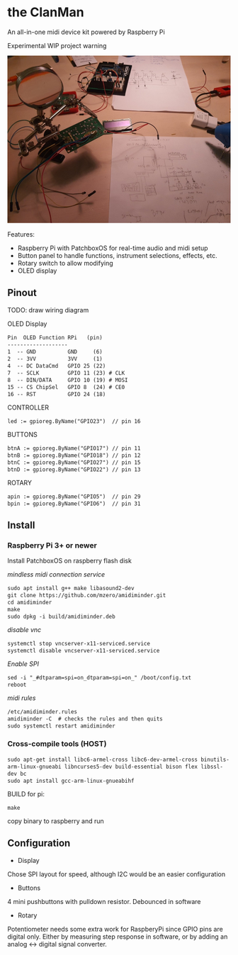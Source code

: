# the ClanMan

An all-in-one midi device kit powered by Raspberry Pi

Experimental WIP project warning

![WIP](https://github.com/bensinober/clanman/blob/main/docs/20210311_232658.jpg?raw=true "Used an old voice mod board")

Features:
* Raspberry Pi with PatchboxOS for real-time audio and midi setup
* Button panel to handle functions, instrument selections, effects, etc.
* Rotary switch to allow modifying
* OLED display

## Pinout

TODO: draw wiring diagram

OLED Display

    Pin  OLED Function RPi   (pin)
    -------------------
    1  -- GND          GND     (6)
    2  -- 3VV          3VV     (1)
    4  -- DC DataCmd   GPIO 25 (22)
    7  -- SCLK         GPIO 11 (23) # CLK
    8  -- DIN/DATA     GPIO 10 (19) # MOSI
    15 -- CS ChipSel   GPIO 8  (24) # CE0
    16 -- RST          GPIO 24 (18)

CONTROLLER

    led := gpioreg.ByName("GPIO23")  // pin 16

BUTTONS

    btnA := gpioreg.ByName("GPIO17") // pin 11
    btnB := gpioreg.ByName("GPIO18") // pin 12
    btnC := gpioreg.ByName("GPIO27") // pin 15
    btnD := gpioreg.ByName("GPIO22") // pin 13

ROTARY

    apin := gpioreg.ByName("GPIO5")  // pin 29
    bpin := gpioreg.ByName("GPIO6")  // pin 31

## Install

### Raspberry Pi 3+ or newer

Install PatchboxOS on raspberry flash disk

*mindless midi connection service*

    sudo apt install g++ make libasound2-dev
    git clone https://github.com/mzero/amidiminder.git
    cd amidiminder
    make
    sudo dpkg -i build/amidiminder.deb

*disable vnc*

    systemctl stop vncserver-x11-serviced.service
    systemctl disable vncserver-x11-serviced.service

*Enable SPI*

    sed -i "_#dtparam=spi=on_dtparam=spi=on_" /boot/config.txt
    reboot

*midi rules*

    /etc/amidiminder.rules
    amidiminder -C  # checks the rules and then quits
    sudo systemctl restart amidiminder

### Cross-compile tools (HOST)

    sudo apt-get install libc6-armel-cross libc6-dev-armel-cross binutils-arm-linux-gnueabi libncurses5-dev build-essential bison flex libssl-dev bc
    sudo apt install gcc-arm-linux-gnueabihf

BUILD for pi:

    make

copy binary to raspberry and run

## Configuration

* Display

Chose SPI layout for speed, although I2C would be an easier configuration

* Buttons

4 mini pushbuttons with pulldown resistor. Debounced in software


* Rotary

Potentiometer needs some extra work for RaspberyPi since GPIO pins are digital only.
Either by measuring step response in software, or by adding an analog <-> digital signal converter.
